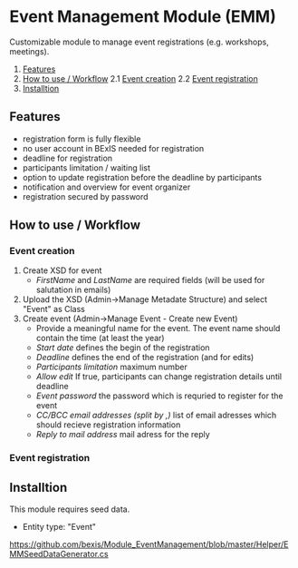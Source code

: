 # Event Management Module (EMM)
Customizable module to manage event registrations (e.g. workshops, meetings).


1. [Features](#Features)
2. [How to use / Workflow](#how_to)
    2.1 [Event creation](#event_creation)
    2.2 [Event registration](#event_reg)
3. [Installtion](#install)

## Features<a name="features"></a>
- registration form is fully flexible
- no user account in BExIS needed for registration
- deadline for registration
- participants limitation / waiting list
- option to update registration before the deadline by participants 
- notification and overview for event organizer
- registration secured by password

## How to use / Workflow<a name="how_to"></a>

### Event creation<a name="event_creation"></a>
1. Create XSD for event 
   - *FirstName* and *LastName* are required fields (will be used for salutation in emails)
2. Upload the XSD (Admin->Manage Metadate Structure) and select "Event" as Class
3. Create event (Admin->Manage Event - Create new Event)
   - Provide a meaningful name for the event. The event name should contain the time (at least the year)
   - *Start date* defines the begin of the registration
   - *Deadline* defines the end of the registration (and for edits)
   - *Participants limitation* maximum number 
   - *Allow edit* If true, participants can change registration details until deadline
   - *Event password* the password which is requried to register for the event
   - *CC/BCC email addresses (split by ,)* list of email adresses which should recieve registration information
   - *Reply to mail address* mail adress for the reply  
   
### Event registration<a name="event_reg"></a>


## Installtion <a name="install"></a>
This module requires seed data.
- Entity type: "Event"

https://github.com/bexis/Module_EventManagement/blob/master/Helper/EMMSeedDataGenerator.cs
